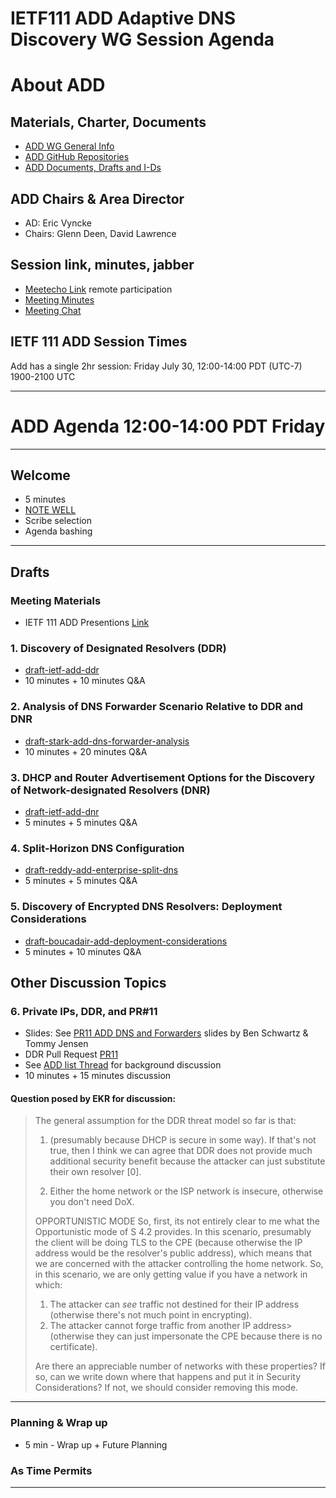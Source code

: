 # IETF111 ADD Adaptive DNS Discovery WG Session Agenda

# About ADD

## Materials, Charter, Documents
* [ADD WG General Info](https://datatracker.ietf.org/group/add/about/)
* [ADD GitHub Repositories](https://github.com/ietf-wg-add)
* [ADD Documents, Drafts and I-Ds](https://datatracker.ietf.org/group/add/documents/)

## ADD Chairs & Area Director
* AD:  Eric Vyncke
* Chairs: Glenn Deen, David Lawrence

## Session link, minutes, jabber
* [Meetecho Link](https://meetings.conf.meetecho.com/ietf111/?group=add) remote participation
* [Meeting Minutes](https://codimd.ietf.org/notes-ietf-111-add)
* [Meeting Chat](xmpp:add@jabber.ietf.org?join)

## IETF 111 ADD Session Times

Add has a single 2hr session: Friday July 30, 12:00-14:00 PDT (UTC-7)  1900-2100 UTC
___

# ADD Agenda 12:00-14:00 PDT Friday
___
## Welcome
* 5 minutes
* [NOTE WELL](https://www.ietf.org/about/note-well.html)
* Scribe selection
* Agenda bashing
***
## Drafts

### Meeting Materials
* IETF 111 ADD Presentions [Link](https://datatracker.ietf.org/meeting/111/session/add)

### 1. Discovery of Designated Resolvers (DDR)
* [draft-ietf-add-ddr](https://datatracker.ietf.org/doc/draft-ietf-add-ddr/)
* 10 minutes + 10 minutes Q&A

### 2. Analysis of DNS Forwarder Scenario Relative to DDR and DNR
* [draft-stark-add-dns-forwarder-analysis](https://datatracker.ietf.org/doc/draft-stark-add-dns-forwarder-analysis/)
* 10 minutes + 20 minutes Q&A

### 3. DHCP and Router Advertisement Options for the Discovery of Network-designated Resolvers (DNR)
* [draft-ietf-add-dnr](https://datatracker.ietf.org/doc/draft-ietf-add-dnr/)
* 5 minutes + 5 minutes Q&A

### 4. Split-Horizon DNS Configuration
* [draft-reddy-add-enterprise-split-dns](https://datatracker.ietf.org/doc/draft-reddy-add-enterprise-split-dns/)
* 5 minutes + 5 minutes Q&A

### 5. Discovery of Encrypted DNS Resolvers: Deployment Considerations
* [draft-boucadair-add-deployment-considerations](https://datatracker.ietf.org/doc/draft-boucadair-add-deployment-considerations/)
* 5 minutes + 10 minutes Q&A




## Other Discussion Topics

### 6. Private IPs, DDR, and PR#11  

* Slides: See [PR11 ADD DNS and Forwarders](https://datatracker.ietf.org/meeting/111/materials/slides-111-add-ddr-and-forwarders-aka-pr-11-00) slides by Ben Schwartz & Tommy Jensen
* DDR Pull Request [PR11](https://github.com/ietf-wg-add/draft-ietf-add-ddr/pull/11)
* See [ADD list Thread](https://mailarchive.ietf.org/arch/msg/add/NYik5dhJyTS7QeTJxVQACyCWOWo/) for background discussion
* 10 minutes + 15 minutes discussion
#### Question posed by EKR for discussion:

> The general assumption for the DDR threat model so far is that:
>
> 1. (presumably because DHCP is secure in some way). If that's not true,
> then I think we can agree that DDR does not provide much additional
> security benefit because the attacker can just substitute their own
> resolver [0].
>
> 2. Either the home network or the ISP network is insecure, otherwise
> you don't need DoX.
>
> OPPORTUNISTIC MODE
> So, first, its not entirely clear to me what the Opportunistic mode of
> S 4.2 provides. In this scenario, presumably the client will be doing
> TLS to the CPE (because otherwise the IP address would be the
> resolver's public address), which means that we are concerned with the
> attacker controlling the home network. So, in this scenario, we are
> only getting value if you have a network in which:
>
> 1. The attacker can *see* traffic not destined for their IP address
>   (otherwise there's not much point in encrypting).
> 2. The attacker cannot forge traffic from another IP address>
>   (otherwise they can just impersonate the CPE because there
>   is no certificate).
>
> Are there an appreciable number of networks with these properties? If
> so, can we write down where that happens and put it in Security
> Considerations? If not, we should consider removing this mode.

---

### Planning & Wrap up

* 5 min - Wrap up + Future Planning

### As Time Permits
___
